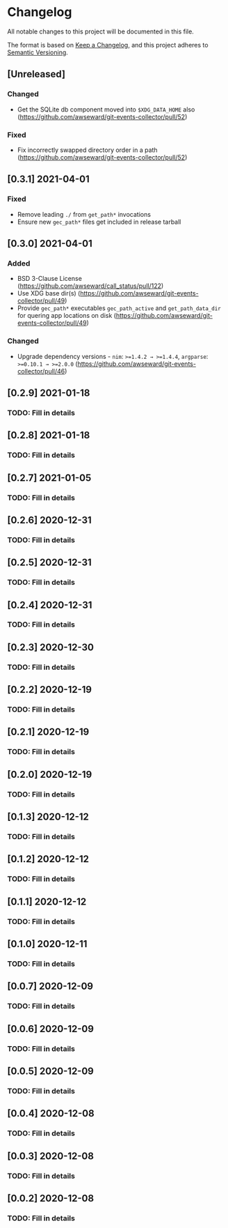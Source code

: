 # Changelog
All notable changes to this project will be documented in this file.

The format is based on [Keep a Changelog](https://keepachangelog.com/en/1.0.0/),
and this project adheres to [Semantic Versioning](https://semver.org/spec/v2.0.0.html).

## [Unreleased]
### Changed
- Get the SQLite db component moved into `$XDG_DATA_HOME` also (https://github.com/awseward/git-events-collector/pull/52)

### Fixed
- Fix incorrectly swapped directory order in a path (https://github.com/awseward/git-events-collector/pull/52)

## [0.3.1] 2021-04-01
### Fixed
- Remove leading `./` from `get_path*` invocations
- Ensure new `gec_path*` files get included in release tarball

## [0.3.0] 2021-04-01
### Added
- BSD 3-Clause License (https://github.com/awseward/call_status/pull/122)
- Use XDG base dir(s) (https://github.com/awseward/git-events-collector/pull/49)
- Provide `gec_path*` executables `gec_path_active` and `get_path_data_dir` for quering app locations on disk (https://github.com/awseward/git-events-collector/pull/49)

### Changed
- Upgrade dependency versions - `nim`: `>=1.4.2 → >=1.4.4`, `argparse`: `>=0.10.1 → >=2.0.0` (https://github.com/awseward/git-events-collector/pull/46)

## [0.2.9] 2021-01-18
### TODO: Fill in details

## [0.2.8] 2021-01-18
### TODO: Fill in details

## [0.2.7] 2021-01-05
### TODO: Fill in details

## [0.2.6] 2020-12-31
### TODO: Fill in details

## [0.2.5] 2020-12-31
### TODO: Fill in details

## [0.2.4] 2020-12-31
### TODO: Fill in details

## [0.2.3] 2020-12-30
### TODO: Fill in details

## [0.2.2] 2020-12-19
### TODO: Fill in details

## [0.2.1] 2020-12-19
### TODO: Fill in details

## [0.2.0] 2020-12-19
### TODO: Fill in details

## [0.1.3] 2020-12-12
### TODO: Fill in details

## [0.1.2] 2020-12-12
### TODO: Fill in details

## [0.1.1] 2020-12-12
### TODO: Fill in details

## [0.1.0] 2020-12-11
### TODO: Fill in details

## [0.0.7] 2020-12-09
### TODO: Fill in details

## [0.0.6] 2020-12-09
### TODO: Fill in details

## [0.0.5] 2020-12-09
### TODO: Fill in details

## [0.0.4] 2020-12-08
### TODO: Fill in details

## [0.0.3] 2020-12-08
### TODO: Fill in details

## [0.0.2] 2020-12-08
### TODO: Fill in details
